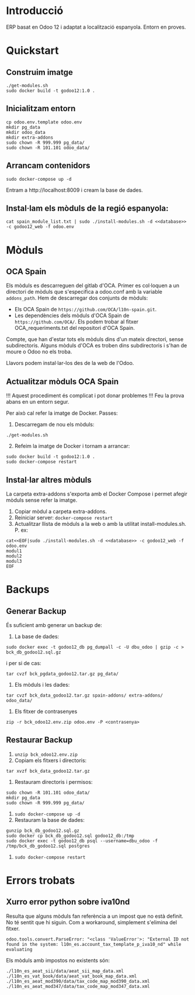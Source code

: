 # Introducció

ERP basat en Odoo 12 i adaptat a localització espanyola. Entorn en proves.

# Quickstart

## Construim imatge

```
./get-modules.sh
sudo docker build -t godoo12:1.0 .
```

## Inicialitzam entorn

```
cp odoo.env.template odoo.env
mkdir pg_data
mkdir odoo_data
mkdir extra-addons
sudo chown -R 999.999 pg_data/
sudo chown -R 101.101 odoo_data/
```

## Arrancam contenidors

```
sudo docker-compose up -d
```

Entram a http://localhost:8009 i cream la base de dades.


## Instal·lam els mòduls de la regió espanyola:

```
cat spain_module_list.txt | sudo ./install-modules.sh -d <<database>> -c godoo12_web -f odoo.env
```

# Mòduls 

## OCA Spain

Els mòduls es descarreguen del gitlab d'OCA. Primer es col·loquen a un directori de mòduls que s'especifica a odoo.conf amb la variable `addons_path`. Hem de descarregar dos conjunts de mòduls:

* Els OCA Spain de `https://github.com/OCA/l10n-spain.git`.
* Les dependències dels mòduls d'OCA Spain de `https://github.com/OCA/`. Els podem trobar al fitxer OCA_requeriments.txt del repositori d'OCA Spain.

Compte, que han d'estar tots els mòduls dins d'un mateix directori, sense subdirectoris. Alguns mòduls d'OCA es troben dins subdirectoris i s'han de moure o Odoo no els troba.

Llavors podem instal·lar-los des de la web de l'Odoo.

## Actualitzar mòduls OCA Spain


!!! Aquest procediment és complicat i pot donar problemes !!!
Feu la prova abans en un entorn segur.

Per això cal refer la imatge de Docker. Passes:

1. Descarregam de nou els mòduls:

```
./get-modules.sh
```
2. Refeim la imatge de Docker i tornam a arrancar:

```
sudo docker build -t godoo12:1.0 .
sudo docker-compose restart
```

## Instal·lar altres mòduls

La carpeta extra-addons s'exporta amb el Docker Compose i permet afegir mòduls sense refer la imatge. 

1. Copiar mòdul a carpeta extra-addons.
1. Reiniciar server: `docker-compose restart`
1. Actualitzar llista de mòduls a la web o amb la utilitat install-modules.sh. P. ex: 
```
cat<<EOF|sudo ./install-modules.sh -d <<database>> -c godoo12_web -f odoo.env
modul1
modul2
modul3
EOF
```

# Backups
## Generar Backup

És suficient amb generar un backup de:

1. La base de dades:
```
sudo docker exec -t godoo12_db pg_dumpall -c -U dbu_odoo | gzip -c > bck_db_godoo12.sql.gz
```
i per si de cas:
```
tar cvzf bck_pgdata_godoo12.tar.gz pg_data/
```
1. Els mòduls i les dades:
```
tar cvzf bck_data_godoo12.tar.gz spain-addons/ extra-addons/ odoo_data/
```
1. Els fitxer de contrasenyes
```
zip -r bck_odoo12.env.zip odoo.env -P <contrasenya>
```


## Restaurar Backup


1. `unzip bck_odoo12.env.zip`
1. Copiam els fitxers i directoris:
```
tar xvzf bck_data_godoo12.tar.gz
```
1. Restauram directoris i permisos:
```
sudo chown -R 101.101 odoo_data/
mkdir pg_data
sudo chown -R 999.999 pg_data/
```
1. `sudo docker-compose up -d`
1. Restauram la base de dades:
```
gunzip bck_db_godoo12.sql.gz
sudo docker cp bck_db_godoo12.sql godoo12_db:/tmp
sudo docker exec -t godoo12_db psql --username=dbu_odoo -f /tmp/bck_db_godoo12.sql postgres
```
1. `sudo docker-compose restart`



# Errors trobats

## Xurro error python sobre iva10nd

Resulta que alguns mòduls fan referència a un impost que no està definit. No té sentit que hi siguin. Com a workaround, simplement s'elimina del fitxer.

```
odoo.tools.convert.ParseError: "<class 'ValueError'>: "External ID not found in the system: l10n_es.account_tax_template_p_iva10_nd" while evaluating
```

Els mòduls amb impostos no existents són:

```
./l10n_es_aeat_sii/data/aeat_sii_map_data.xml
./l10n_es_vat_book/data/aeat_vat_book_map_data.xml
./l10n_es_aeat_mod390/data/tax_code_map_mod390_data.xml
./l10n_es_aeat_mod347/data/tax_code_map_mod347_data.xml
```


